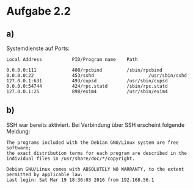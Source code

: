 # Aufgabe 2.2

## a)

Systemdienste auf Ports:

```
Local Address           PID/Program name	Path

0.0.0.0:111             408/rpcbind     	/sbin/rpcbind
0.0.0.0:22              453/sshd					/usr/sbin/sshd
127.0.0.1:631           493/cupsd       	/usr/sbin/cupsd
0.0.0.0:54744           424/rpc.statd   	/sbin/rpc.statd
127.0.0.1:25            898/exim4       	/usr/sbin/exim4
```

## b)

SSH war bereits aktiviert. Bei Verbindung über SSH erscheint folgende Meldung:

```
The programs included with the Debian GNU/Linux system are free software;
the exact distribution terms for each program are described in the
individual files in /usr/share/doc/*/copyright.

Debian GNU/Linux comes with ABSOLUTELY NO WARRANTY, to the extent
permitted by applicable law.
Last login: Sat Mar 19 18:36:03 2016 from 192.168.56.1
```
